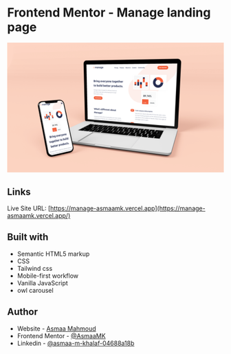 # Frontend Mentor - Manage landing page

![Design preview for Manage landing page](./preview/preview.png)


## Links

Live Site URL: [https://manage-asmaamk.vercel.app](https://manage-asmaamk.vercel.app/)


## Built with

- Semantic HTML5 markup
- CSS
- Tailwind css
- Mobile-first workflow
- Vanilla JavaScript
- owl carousel


## Author

- Website - [Asmaa Mahmoud](https://asmaa-mahmoud.vercel.app/)
- Frontend Mentor - [@AsmaaMK](https://www.frontendmentor.io/profile/AsmaaMK)
- Linkedin - [@asmaa-m-khalaf-04688a18b](https://www.linkedin.com/in/asmaa-m-khalaf-04688a18b/)
